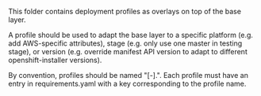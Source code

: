 This folder contains deployment profiles as overlays on top of the base layer.

A profile should be used to adapt the base layer to a specific platform (e.g. add AWS-specific attributes), stage (e.g. only use one master in testing stage), or version (e.g. override manifest API version to adapt to different openshift-installer versions).

By convention, profiles should be named "<stage>[-<version>].<platform>". Each profile must have an entry in requirements.yaml with a key corresponding to the profile name.